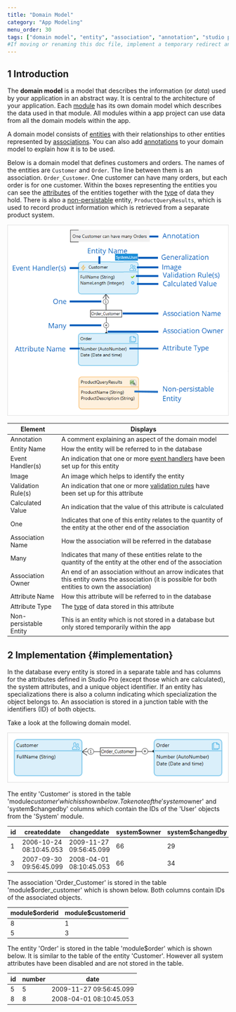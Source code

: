 ```yaml
---
title: "Domain Model"
category: "App Modeling"
menu_order: 30
tags: ["domain model", "entity", "association", "annotation", "studio pro"]
#If moving or renaming this doc file, implement a temporary redirect and let the respective team know they should update the URL in the product. See Mapping to Products for more details.
---
```


## 1 Introduction

The **domain model** is a model that describes the information (or *data*) used by your application in an abstract way. It is central to the architecture of your application. Each [module](modules) has its own domain model which describes the data used in that module. All modules within a app project can use data from all the domain models within the app.

A domain model consists of [entities](entities) with their relationships to other entities represented by [associations](associations). You can also add [annotations](annotations) to your domain model to explain how it is to be used.

Below is a domain model that defines customers and orders. The names of the entities are `Customer` and `Order`. The line between them is an association. `Order_Customer`. One customer can have many orders, but each order is for one customer. Within the boxes representing the entities you can see the [attributes](attributes) of the entities together with the [type](attributes#type) of data they hold. There is also a [non-persistable](persistability) entity, `ProductQueryResults`, which is used to record product information which is retrieved from a separate product system.

![Domain Model annotated with structure](attachments/domain-model/annotated-domain-model.png)

| Element | Displays |
| --- | --- |
| Annotation | A comment explaining an aspect of the domain model |
| Entity Name | How the entity will be referred to in the database |
| Event Handler(s) | An indication that one or more [event handlers](event-handlers) have been set up for this entity |
| Image | An image which helps to identify the entity |
| Validation Rule(s) | An indication that one or more [validation rules](validation-rules) have been set up for this attribute |
| Calculated Value | An indication that the value of this attribute is calculated |
| One | Indicates that one of this entity relates to the quantity of the entity at the other end of the association |
| Association Name | How the association will be referred in the database |
| Many | Indicates that many of these entities relate to the quantity of the entity at the other end of the association |
| Association Owner | An end of an association without an arrow indicates that this entity owns the association (it is possible for both entities to own the association) |
| Attribute Name | How this attribute will be referred to in the database |
| Attribute Type | The [type](attributes#type) of data stored in this attribute |
| Non-persistable Entity | This is an entity which is not stored in a database but only stored temporarily within the app |

## 2 Implementation {#implementation}

In the database every entity is stored in a separate table and has columns for the attributes defined in Studio Pro (except those which are calculated), the system attributes, and a unique object identifier. If an entity has specializations there is also a column indicating which specialization the object belongs to. An association is stored in a junction table with the identifiers (ID) of both objects.

Take a look at the following domain model.

![](attachments/domain-model/customer-order.png)

The entity 'Customer' is stored in the table 'module$customer' which is shown below. Take note of the 'system$owner' and 'system$changedby' columns which contain the IDs of the 'User' objects from the 'System' module.

| id | createddate | changeddate | system$owner | system$changedby | fullname |
| --- | --- | --- | --- | --- | --- |
| 1 | 2006-10-24 08:10:45.053 | 2009-11-27 09:56:45.099 | 66 | 29 | Steve Jobs |
| 3 | 2007-09-30 09:56:45.099 | 2008-04-01 08:10:45.053 | 66 | 34 | Bill Gates |

The association 'Order_Customer' is stored in the table 'module$order_customer' which is shown below. Both columns contain IDs of the associated objects.

| module$orderid | module$customerid |
| --- | --- |
| 8 | 1 |
| 5 | 3 |

The entity 'Order' is stored in the table 'module$order' which is shown below. It is similar to the table of the entity 'Customer'. However all system attributes have been disabled and are not stored in the table.

| id | number | date |
| --- | --- | --- |
| 5 | 5 | 2009-11-27 09:56:45.099 |
| 8 | 8 | 2008-04-01 08:10:45.053 |
